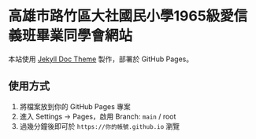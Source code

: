 # 高雄市路竹區大社國民小學1965級愛信義班畢業同學會網站

本站使用 [Jekyll Doc Theme](https://github.com/aksakalli/jekyll-doc-theme) 製作，部署於 GitHub Pages。

## 使用方式
1. 將檔案放到你的 GitHub Pages 專案
2. 進入 Settings → Pages，啟用 Branch: `main` / root
3. 過幾分鐘後即可於 `https://你的帳號.github.io` 瀏覽
